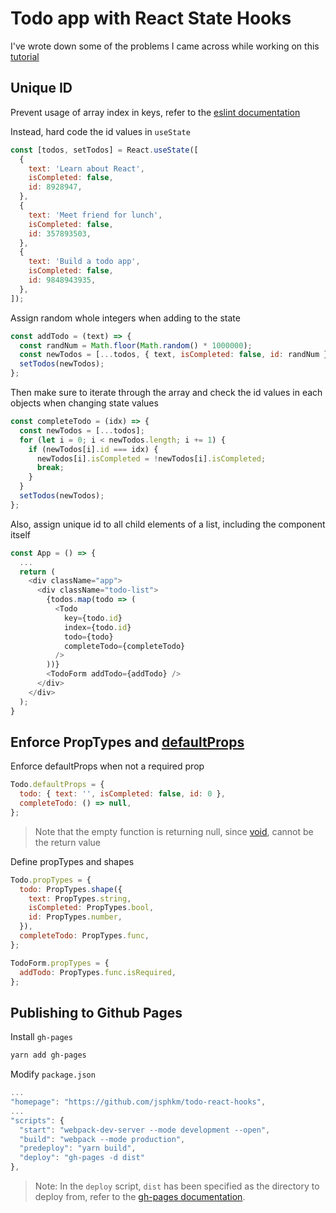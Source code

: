# Todo app with React State Hooks
I've wrote down some of the problems I came across while working on this [tutorial](https://scotch.io/tutorials/build-a-react-to-do-app-with-react-hooks-no-class-components)

## Unique ID
Prevent usage of array index in keys, refer to the [eslint documentation](https://github.com/yannickcr/eslint-plugin-react/blob/master/docs/rules/no-array-index-key.md)

Instead, hard code the id values in `useState`
```js
const [todos, setTodos] = React.useState([
  {
    text: 'Learn about React',
    isCompleted: false,
    id: 8928947,
  },
  {
    text: 'Meet friend for lunch',
    isCompleted: false,
    id: 357893503,
  },
  {
    text: 'Build a todo app',
    isCompleted: false,
    id: 9848943935,
  },
]);
```

Assign random whole integers when adding to the state
```js
const addTodo = (text) => {
  const randNum = Math.floor(Math.random() * 1000000);
  const newTodos = [...todos, { text, isCompleted: false, id: randNum }];
  setTodos(newTodos);
};
```

Then make sure to iterate through the array and check the id values in each objects when changing state values
```js
const completeTodo = (idx) => {
  const newTodos = [...todos];
  for (let i = 0; i < newTodos.length; i += 1) {
    if (newTodos[i].id === idx) {
      newTodos[i].isCompleted = !newTodos[i].isCompleted;
      break;
    }
  }
  setTodos(newTodos);
};
```

Also, assign unique id to all child elements of a list, including the component itself
```js
const App = () => {
  ...
  return (
    <div className="app">
      <div className="todo-list">
        {todos.map(todo => (
          <Todo
            key={todo.id}
            index={todo.id}
            todo={todo}
            completeTodo={completeTodo}
          />
        ))}
        <TodoForm addTodo={addTodo} />
      </div>
    </div>
  );
}
```

## Enforce PropTypes and [defaultProps](https://github.com/yannickcr/eslint-plugin-react/blob/master/docs/rules/require-default-props.md)

Enforce defaultProps when not a required prop
```js
Todo.defaultProps = {
  todo: { text: '', isCompleted: false, id: 0 },
  completeTodo: () => null,
};
```
> Note that the empty function is returning null, since [void](https://stackoverflow.com/questions/47438546/typescript-react-empty-function-as-defaultprops), cannot be the return value

Define propTypes and shapes
```js
Todo.propTypes = {
  todo: PropTypes.shape({
    text: PropTypes.string,
    isCompleted: PropTypes.bool,
    id: PropTypes.number,
  }),
  completeTodo: PropTypes.func,
};

TodoForm.propTypes = {
  addTodo: PropTypes.func.isRequired,
};
```

## Publishing to Github Pages
Install `gh-pages`
```sh
yarn add gh-pages
```

Modify `package.json`
```js
...
"homepage": "https://github.com/jsphkm/todo-react-hooks",
...
"scripts": {
  "start": "webpack-dev-server --mode development --open",
  "build": "webpack --mode production",
  "predeploy": "yarn build",
  "deploy": "gh-pages -d dist"
},
```
> Note: In the `deploy` script, `dist` has been specified as the directory to deploy from, refer to the [gh-pages documentation](https://www.npmjs.com/package/gh-pages#command-line-utility).